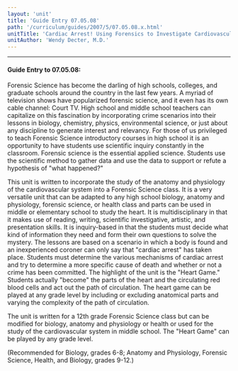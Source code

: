 ```yaml
---
layout: 'unit'
title: 'Guide Entry 07.05.08'
path: '/curriculum/guides/2007/5/07.05.08.x.html'
unitTitle: 'Cardiac Arrest! Using Forensics to Investigate Cardiovascular Anatomy and Function'
unitAuthor: 'Wendy Decter, M.D.'
---
```


<body>
<hr/>
 <h4>
  Guide Entry to 07.05.08:
 </h4>
 <p>
  Forensic Science has become the darling of high schools, colleges, and graduate schools around the country in the last few years. A myriad of television shows have popularized forensic science, and it even has its own cable channel: Court TV. High school and middle school teachers can capitalize on this fascination by incorporating crime scenarios into their lessons in biology, chemistry, physics, environmental science, or just about any discipline to generate interest and relevancy. For those of us privileged to teach Forensic Science introductory courses in high school it is an opportunity to have students use scientific inquiry constantly in the classroom. Forensic science is the essential applied science. Students use the scientific method to gather data and use the data to support or refute a hypothesis of "what happened?"
 </p>
<p>
  This unit is written to incorporate the study of the anatomy and physiology of the cardiovascular system into a Forensic Science class. It is a very versatile unit that can be adapted to any high school biology, anatomy and physiology, forensic science, or health class and parts can be used in middle or elementary school to study the heart. It is multidisciplinary in that it makes use of reading, writing, scientific investigative, artistic, and presentation skills. It is inquiry-based in that the students must decide what kind of information they need and form their own questions to solve the mystery. The lessons are based on a scenario in which a body is found and an inexperienced coroner can only say that "cardiac arrest" has taken place. Students must determine the various mechanisms of cardiac arrest and try to determine a more specific cause of death and whether or not a crime has been committed. The highlight of the unit is the "Heart Game." Students actually "become" the parts of the heart and the circulating red blood cells and act out the path of circulation. The heart game can be played at any grade level by including or excluding anatomical parts and varying the complexity of the path of circulation.
 </p>
<p>
  The unit is written for a 12th grade Forensic Science class but can be modified for biology, anatomy and physiology or health or used for the study of the cardiovascular system in middle school. The "Heart Game" can be played by any grade level.
 </p>
<p>
  (Recommended for Biology, grades 6-8; Anatomy and Physiology, Forensic Science, Health, and Biology, grades 9-12.)
 </p>

</body>
